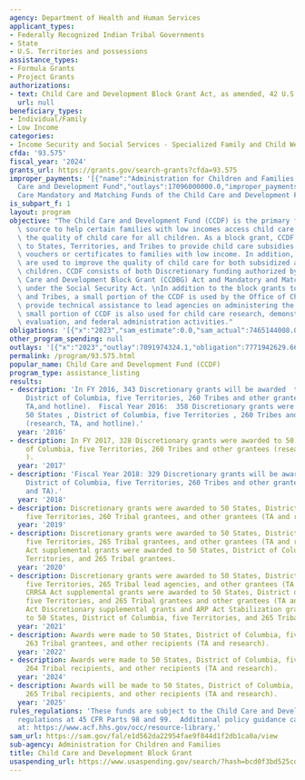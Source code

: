```yaml
---
agency: Department of Health and Human Services
applicant_types:
- Federally Recognized Indian Tribal Governments
- State
- U.S. Territories and possessions
assistance_types:
- Formula Grants
- Project Grants
authorizations:
- text: Child Care and Development Block Grant Act, as amended, 42 U.S. Code 9857.
  url: null
beneficiary_types:
- Individual/Family
- Low Income
categories:
- Income Security and Social Services - Specialized Family and Child Welfare Services
cfda: '93.575'
fiscal_year: '2024'
grants_url: https://grants.gov/search-grants?cfda=93.575
improper_payments: '[{"name":"Administration for Children and Families (ACF) - Child
  Care and Development Fund","outlays":17096000000.0,"improper_payments":843500000.0,"insufficient_payment":0.0,"high_priority":true,"related_programs":[{"id":"93.596","name":"Child
  Care Mandatory and Matching Funds of the Child Care and Development Fund","permalink":"/program/93.596"}]}]'
is_subpart_f: 1
layout: program
objective: "The Child Care and Development Fund (CCDF) is the primary federal funding\
  \ source to help certain families with low incomes access child care and to improve\
  \ the quality of child care for all children. As a block grant, CCDF gives funding\
  \ to States, Territories, and Tribes to provide child care subsidies primarily through\
  \ vouchers or certificates to families with low income. In addition, CCDF funds\
  \ are used to improve the quality of child care for both subsidized and unsubsidized\
  \ children. CCDF consists of both Discretionary funding authorized by the Child\
  \ Care and Development Block Grant (CCDBG) Act and Mandatory and Matching funding\
  \ under the Social Security Act. \nIn addition to the block grants to States, Territories\
  \ and Tribes, a small portion of the CCDF is used by the Office of Child Care to\
  \ provide technical assistance to lead agencies on administering the program.  A\
  \ small portion of CCDF is also used for child care research, demonstration and\
  \ evaluation, and federal administration activities."
obligations: '[{"x":"2023","sam_estimate":0.0,"sam_actual":7465144008.0,"usa_spending_actual":7756559659.75},{"x":"2024","sam_estimate":0.0,"sam_actual":8625028977.0,"usa_spending_actual":8448025061.09},{"x":"2025","sam_estimate":0.0,"sam_actual":8625028977.0,"usa_spending_actual":7294215346.73}]'
other_program_spending: null
outlays: '[{"x":"2023","outlay":7091974324.1,"obligation":7771942629.66},{"x":"2024","outlay":4852212558.76,"obligation":8437437220.0},{"x":"2025","outlay":1121025631.61,"obligation":7309031170.63}]'
permalink: /program/93.575.html
popular_name: Child Care and Development Fund (CCDF)
program_type: assistance_listing
results:
- description: 'In FY 2016, 343 Discretionary grants will be awarded  to 50 States  ,
    District of Columbia, five Territories, 260 Tribes and other grantees (research,
    TA,and hotline).  Fiscal Year 2016:  358 Discretionary grants were awarded to
    50 States , District of Columbia, five Territories , 260 Tribes and other grantees
    (research, TA, and hotline).'
  year: '2016'
- description: In FY 2017, 328 Discretionary grants were awarded to 50 States, District
    of Columbia, five Territories, 260 Tribes and other grantees (research and TA
    ).
  year: '2017'
- description: 'Fiscal Year 2018: 329 Discretionary grants will be awarded to 50 States,
    District of Columbia, five Territories, 260 Tribes and other grantees (research
    and TA).'
  year: '2018'
- description: Discretionary grants were awarded to 50 States, District of Columbia,
    five Territories, 260 Tribal grantees, and other grantees (TA and research).
  year: '2019'
- description: Discretionary grants were awarded to 50 States, District of Columbia,
    five Territories, 265 Tribal grantees, and other grantees (TA and research). CARES
    Act supplemental grants were awarded to 50 States, District of Columbia, five
    Territories, and 265 Tribal grantees.
  year: '2020'
- description: Discretionary grants were awarded to 50 States, District of Columbia,
    five Territories, 265 Tribal lead agencies, and other grantees (TA and research).
    CRRSA Act supplemental grants were awarded to 50 States, District of Columbia,
    five Territories, and 265 Tribal grantees and other grantees (TA and research).  ARP
    Act Discretionary supplemental grants and ARP Act Stabilization grants were awarded
    to 50 States, District of Columbia, five Territories, and 265 Tribal lead agencies.
  year: '2021'
- description: Awards were made to 50 States, District of Columbia, five Territories,
    263 Tribal grantees, and other recipients (TA and research).
  year: '2022'
- description: Awards were made to 50 States, District of Columbia, five Territories,
    264 Tribal recipients, and other recipients (TA and research).
  year: '2024'
- description: Awards will be made to 50 States, District of Columbia, five Territories,
    265 Tribal recipients, and other recipients (TA and research).
  year: '2025'
rules_regulations: 'These funds are subject to the Child Care and Development Fund
  regulations at 45 CFR Parts 98 and 99.  Additional policy guidance can be found
  at: https://www.acf.hhs.gov/occ/resource-library.'
sam_url: https://sam.gov/fal/e1d562da22954fae9f844d1f2db1ca0a/view
sub-agency: Administration for Children and Families
title: Child Care and Development Block Grant
usaspending_url: https://www.usaspending.gov/search/?hash=bcd0f3bd525cd78906a1b493dee3cced
---
```

